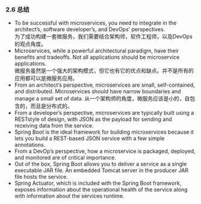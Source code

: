 ### 2.6 总结

* To be successful with microservices, you need to integrate in the architect’s, software developer’s, and DevOps’ perspectives.  
  为了成功构建一套微服务，我们需要结合架构师，软件工程师，以及DevOps的观点角度。
* Microservices, while a powerful architectural paradigm, have their benefits and tradeoffs. Not all applications should be microservice applications.  
  微服务虽然是一个强大的架构模式，但它也有它的优点和缺点。并不是所有的应用都可以是微服务应用。
* From an architect’s perspective, microservices are small, self-contained, and distributed. Microservices should have narrow boundaries and manage a small set of data.
  从一个架构师的角度，微服务应该是小的，自包含的，而且是分布式的。
* From a developer’s perspective, microservices are typically built using a RESTstyle of design, with JSON as the payload for sending and receiving data from the service.
* Spring Boot is the ideal framework for building microservices because it lets you build a REST-based JSON service with a few simple annotations.
* From a DevOp’s perspective, how a microservice is packaged, deployed, and monitored are of critical importance.
* Out of the box, Spring Boot allows you to deliver a service as a single executable JAR file. An embedded Tomcat server in the producer JAR file hosts the service.
* Spring Actuator, which is included with the Spring Boot framework, exposes information about the operational health of the service along with information about the services runtime.



